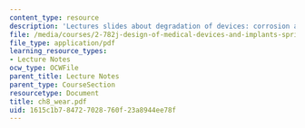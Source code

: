 ```yaml
---
content_type: resource
description: 'Lectures slides about degradation of devices: corrosion and wear.'
file: /media/courses/2-782j-design-of-medical-devices-and-implants-spring-2006/1615c1b784727028760f23a8944ee78f_ch8_wear.pdf
file_type: application/pdf
learning_resource_types:
- Lecture Notes
ocw_type: OCWFile
parent_title: Lecture Notes
parent_type: CourseSection
resourcetype: Document
title: ch8_wear.pdf
uid: 1615c1b7-8472-7028-760f-23a8944ee78f
---
```

